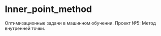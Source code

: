 # Inner_point_method
Оптимизационные задачи в машинном обучении. Проект №5:  Метод внутренней точки.
